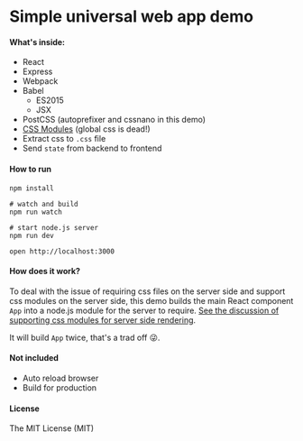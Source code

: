# Simple universal web app demo

#### What's inside:

- React
- Express
- Webpack
- Babel
  - ES2015
  - JSX
- PostCSS (autoprefixer and cssnano in this demo)
- [CSS Modules](http://glenmaddern.com/articles/css-modules) (global css is dead!)
- Extract css to `.css` file
- Send `state` from backend to frontend


#### How to run
```
npm install

# watch and build
npm run watch

# start node.js server
npm run dev

open http://localhost:3000
```

#### How does it work?
To deal with the issue of requiring css files on the server side and support css modules on the server side,
this demo builds the main React component `App` into a node.js module for the server to require.
 [See the discussion of supporting css modules for server side rendering](https://github.com/css-modules/css-modules/issues/9).

It will build `App` twice, that's a trad off :stuck_out_tongue_winking_eye:.



#### Not included
- Auto reload browser
- Build for production


#### License

The MIT License (MIT)
